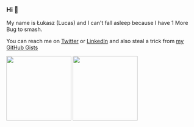 ### Hi 👋

My name is Łukasz (Lucas) and I can't fall asleep because I have 1 More Bug to smash.

You can reach me on [Twitter](https://twitter.com/lucasrabiec) or [LinkedIn](https://www.linkedin.com/in/lukaszrabiec/) and also steal a trick from [my GitHub Gists](https://gist.github.com/lucasrabiec)

<div>
  <img height="170" src="https://github-readme-stats.vercel.app/api/top-langs/?username=lucasrabiec&layout=compact&count_private=true&hide=c%23&theme=cobalt" />
  <img height="170" src="https://github-readme-stats.vercel.app/api?username=lucasrabiec&count_private=true&include_all_commits=true&show_icons=true&theme=cobalt" />
</div>


<!--
**lucasrabiec/lucasrabiec** is a ✨ _special_ ✨ repository because its `README.md` (this file) appears on your GitHub profile.

Here are some ideas to get you started:

- 🔭 I’m currently working on ...
- 🌱 I’m currently learning ...
- 👯 I’m looking to collaborate on ...
- 🤔 I’m looking for help with ...
- 💬 Ask me about ...
- 📫 How to reach me: ...
- 😄 Pronouns: ...
- ⚡ Fun fact: ...
-->

